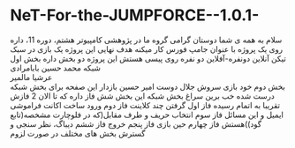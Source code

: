 # NeT-For-the-JUMPFORCE--1.0.1-
سلام به همه ی شما دوستان گرامی
گروه ما در پژوهشی کامپیوتر هشتم، دوره 11، داره روی یک پروژه با عنوان جامپ فورس کار میکنه 
هدف نهایی این پروژه یک بازی در سبک تیکن آنلاین دونفره-آفلاین دو نفره روی پیسی هستش
این پروژه دو بخش داره
بخش اول شبکه 
        محمد حسین بابامرادی   
        عرشیا مالمیر  
بخش دوم خود بازی
        سروش جلال دوست
        امیر حسین بازدار
این صفحه برای بخش شبکه درست شده
خب برین سراغ بخش شبکه
این بخش شش فاز داره که تا الان 2 فازش تقریبا به اتمام رسیده
فاز اول گرفتن چند کلاینت
فاز دوم ورود ساخت اکانت فراموشی ایمیل و این مسائل
فاز سوم انتخاب حریف و طرف مقابل(که در فلوچارت مشخصه(تابع گود))هستش
فاز چهارم حین بازی
فاز پنجم خروج
فاز ششم دیباگ، نظر سنجی و گسترش بخش های مختلف در صورت لزوم
